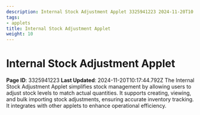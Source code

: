 ```yaml
---
description: Internal Stock Adjustment Applet 3325941223 2024-11-20T10:17:44.
tags:
- applets
title: Internal Stock Adjustment Applet
weight: 10
---
```


# Internal Stock Adjustment Applet
**Page ID**: 3325941223
**Last Updated**: 2024-11-20T10:17:44.792Z
The Internal Stock Adjustment Applet simplifies stock management by allowing users to adjust stock levels to match actual quantities. It supports creating, viewing, and bulk importing stock adjustments, ensuring accurate inventory tracking. It integrates with other applets to enhance operational efficiency.